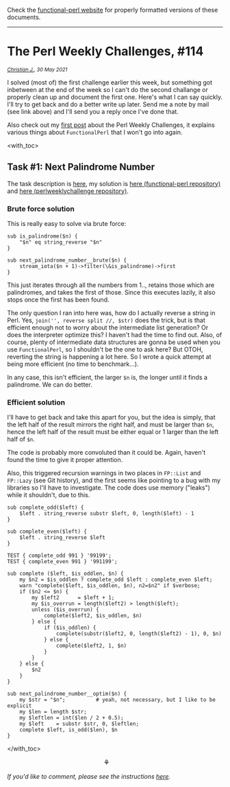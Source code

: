 Check the [functional-perl website](http://functional-perl.org/) for
properly formatted versions of these documents.

---

# The Perl Weekly Challenges, #114

<small><i>[Christian J.](mailto:ch@christianjaeger.ch), 30 May 2021</i></small>

I solved (most of) the first challenge earlier this week, but
something got inbetween at the end of the week so I can't do the
second challange or properly clean up and document the first
one. Here's what I can say quickly. I'll try to get back and do a
better write up later. Send me a note by mail (see link above) and
I'll send you a reply once I've done that.

Also check out my [first post](perl-weekly-challenges-113.md) about
the Perl Weekly Challenges, it explains various things about
`FunctionalPerl` that I won't go into again.

<with_toc>

## Task #1: Next Palindrome Number

The task description is
[here](https://perlweeklychallenge.org/blog/perl-weekly-challenge-114/#TASK1),
my solution is
[here (functional-perl repository)](../../examples/perl-weekly-challenges/114-1-Next_Palindrome_Number) and
[here (perlweeklychallenge repository)](https://github.com/manwar/perlweeklychallenge-club/blob/master/challenge-114/christian-jaeger/perl/ch-1.pl).

### Brute force solution

This is really easy to solve via brute force:

    sub is_palindrome($n) {
        "$n" eq string_reverse "$n"
    }

    sub next_palindrome_number__brute($n) {
        stream_iota($n + 1)->filter(\&is_palindrome)->first
    }

This just iterates through all the numbers from 1.., retains those
which are palindromes, and takes the first of those. Since this
executes lazily, it also stops once the first has been found.

The only question I ran into here was, how do I actually reverse a
string in Perl. Yes, `join('', reverse split //, $str)` does the
trick, but is that efficient enough not to worry about the
intermediate list generation? Or does the interpreter optimize this? I
haven't had the time to find out. Also, of course, plenty of
intermediate data structures are gonna be used when you use
`FunctionalPerl`, so I shouldn't be the one to ask here? But OTOH,
reverting the string is happening a lot here. So I wrote a quick
attempt at being more efficient (no time to benchmark...).

In any case, this isn't efficient, the larger `$n` is, the longer
until it finds a palindrome. We can do better.

### Efficient solution

I'll have to get back and take this apart for you, but the idea is
simply, that the left half of the result mirrors the right half, and
must be larger than `$n`, hence the left half of the result must be
either equal or 1 larger than the left half of `$n`.

The code is probably more convoluted than it could be. Again, haven't
found the time to give it proper attention.

Also, this triggered recursion warnings in two places in `FP::List`
and `FP::Lazy` (see Git history), and the first seems like pointing to
a bug with my libraries so I'll have to investigate. The code does use
memory ("leaks") while it shouldn't, due to this.

    sub complete_odd($left) {
        $left . string_reverse substr $left, 0, length($left) - 1
    }

    sub complete_even($left) {
        $left . string_reverse $left
    }

    TEST { complete_odd 991 } '99199';
    TEST { complete_even 991 } '991199';

    sub complete ($left, $is_oddlen, $n) {
        my $n2 = $is_oddlen ? complete_odd $left : complete_even $left;
        warn "complete($left, $is_oddlen, $n), n2=$n2" if $verbose;
        if ($n2 <= $n) {
            my $left2      = $left + 1;
            my $is_overrun = length($left2) > length($left);
            unless ($is_overrun) {
                complete($left2, $is_oddlen, $n)
            } else {
                if ($is_oddlen) {
                    complete(substr($left2, 0, length($left2) - 1), 0, $n)
                } else {
                    complete($left2, 1, $n)
                }
            }
        } else {
            $n2
        }
    }

    sub next_palindrome_number__optim($n) {
        my $str = "$n";          # yeah, not necessary, but I like to be explicit
        my $len = length $str;
        my $leftlen = int($len / 2 + 0.5);
        my $left    = substr $str, 0, $leftlen;
        complete $left, is_odd($len), $n
    }

</with_toc>

<p align="center"><big>⚘</big> &nbsp; &nbsp; &nbsp; &nbsp; &nbsp;</p>

<em>If you'd like to comment, please see the instructions [here](index.md).</em>

